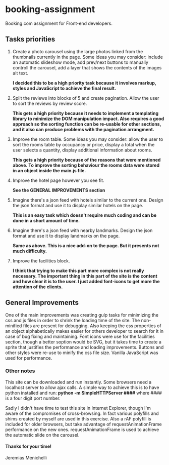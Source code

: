 booking-assignment
==================

Booking.com assignment for Front-end developers.


Tasks priorities
----------------

1.  Create a photo carousel using the large photos linked from the thumbnails
	currently in the page. Some ideas you may consider: include an automatic
	slideshow mode, add prev/next buttons to manually controll the carousel,
	add a layer that shows the contents of the images alt text.

	__I decided this to be a high priority task because it involves markup, styles and JavaScript to achieve the final result.__

2.  Split the reviews into blocks of 5 and create pagination. Allow the user
	to sort the reviews by review score.

	__This gets a high priority because it needs to implement a templating library
	to minimize the DOM manipulation impact. Also requires a good approach so the 
	sorting function can be re-usable for other sections, and it also can produce
	problems with the pagination arrangment.__

3.  Improve the room table. Some ideas you may consider: allow the user to sort
	the rooms table by occupancy or price, display a total when the user selects
	a quantity, display additional information about rooms.

	__This gets a high priority because of the reasons that were mentioned above.
	To improve the sorting behaviour the rooms data were stored in an object inside
	the main.js file.__

4.  Improve the hotel page however you see fit.

	__See the GENERAL IMPROVEMENTS section__

5.  Imagine there's a json feed with hotels similar to the current one. Design
	the json format and use it to display similar hotels on the page.

	__This is an easy task which doesn't require much coding and can be done in
	a short amount of time.__

6.  Imagine there's a json feed with nearby landmarks. Design the json format
	and use it to display landmarks on the page.

	__Same as above. This is a nice add-on to the page. But it presents not
	much difficulty.__

7.  Improve the facilities block.

	__I think that trying to make this part more complex is not really necessary.
	The important thing in this part of the site is the content and how clear it is 
	to the user. I just added font-icons to get more the attention of the clients.__


General Improvements
--------------------

One of the main improvements was creating gulp tasks for minimizing the css and js files
in order to shrink the loading time of the site. The non-minified files are present for
debugging. Also keeping the css properties of an object alphabetically makes easier for
others developer to search for it in case of bug fixing and maintaining. Font icons were
use for the facilities section, though a better soption would be SVG, but it takes time to
create a sprite that justifies the performance and loading improvements. Buttons and other 
styles were re-use to minify the css file size. Vanilla JavaScript was used for performance.


### Other notes

This site can be downloaded and run instantly. Some browsers need a localhost server to allow 
ajax calls. A simple way to achieve this is to have python installed and run:
__python -m SimpleHTTPServer ####__ where #### is a four digit port number.

Sadly I didn't have time to test this site in Internet Explorer, though I'm aware of the
compromises of cross-browsing. In fact various polyfills and shims created by myself are used 
in this exercise. Also a rAF polyfill is included for older browsers, but take advantage of
requestAnimationFrame performance on the new ones. requestAnimationFrame is used to achieve 
the automatic slide on the carousel.

#### Thanks for your time!

Jeremias Menichelli

